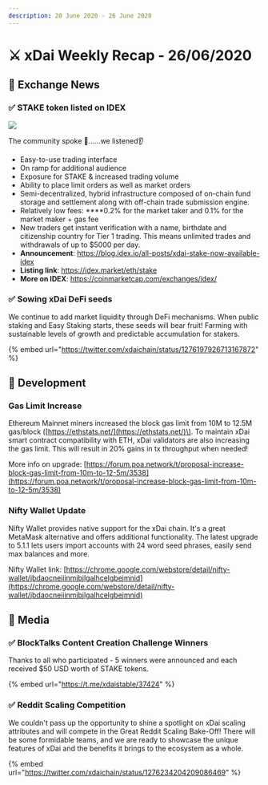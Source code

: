 ```yaml
---
description: 20 June 2020 - 26 June 2020
---
```


# ⚔️ xDai Weekly Recap - 26/06/2020

## 📡 Exchange News

### ✅ **STAKE token listed on IDEX**

![](../../../../../.gitbook/assets/stake1.jpeg)

The community spoke 📣……we listened👂 

* Easy-to-use trading interface 
* On ramp for additional audience 
* Exposure for STAKE & increased trading volume
* Ability to place limit orders as well as market orders
* Semi-decentralized, hybrid infrastructure composed of on-chain fund storage and settlement along with off-chain trade submission engine. 
* Relatively low fees:  ****0.2% for the market taker and 0.1% for the market maker + gas fee 
* New traders get instant verification with a name, birthdate and citizenship country for Tier 1 trading. This means unlimited trades and withdrawals of up to $5000 per day.  
* **Announcement**: https://blog.idex.io/all-posts/xdai-stake-now-available-idex 
* **Listing link**: https://idex.market/eth/stake 
* **More on IDEX**: https://coinmarketcap.com/exchanges/idex/

### ✅ Sowing xDai DeFi seeds

We continue to add market liquidity through DeFi mechanisms.  When public staking and Easy Staking starts, these seeds will bear fruit! Farming with sustainable levels of growth and predictable accumulation for stakers.

{% embed url="https://twitter.com/xdaichain/status/1276197926713167872" %}

## 🏢 Development

### Gas Limit Increase

Ethereum Mainnet miners increased the block gas limit from 10M to 12.5M gas/block \([https://ethstats.net/](https://ethstats.net/)\). To maintain xDai smart contract compatibility with ETH, xDai validators are also increasing the gas limit. This will result in 20% gains in tx throughput when needed! 

More info on upgrade: [https://forum.poa.network/t/proposal-increase-block-gas-limit-from-10m-to-12-5m/3538](https://forum.poa.network/t/proposal-increase-block-gas-limit-from-10m-to-12-5m/3538)

### Nifty Wallet Update

Nifty Wallet provides native support for the xDai chain. It's a great MetaMask alternative and offers additional functionality. The latest upgrade to 5.1.1 lets users import accounts with 24 word seed phrases,  easily send max balances and more. 

Nifty Wallet link: [https://chrome.google.com/webstore/detail/nifty-wallet/jbdaocneiiinmjbjlgalhcelgbejmnid](https://chrome.google.com/webstore/detail/nifty-wallet/jbdaocneiiinmjbjlgalhcelgbejmnid)

## 📰 Media

### ✅  BlockTalks Content Creation Challenge Winners

Thanks to all who participated - 5 winners were announced and each received $50 USD worth of STAKE tokens.

{% embed url="https://t.me/xdaistable/37424" %}

### ✅ Reddit Scaling Competition

We couldn't pass up the opportunity to shine a spotlight on xDai scaling attributes and will compete in the Great Reddit Scaling Bake-Off!  There will be some formidable teams, and we are ready to showcase the unique features of xDai and the benefits it brings to the ecosystem as a whole.

{% embed url="https://twitter.com/xdaichain/status/1276234204209086469" %}







